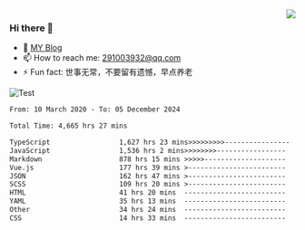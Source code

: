 <img align='right' src='https://github-readme-stats.vercel.app/api?username=niaogege&show_icons=true&theme=radical'/>

### Hi there 👋

- 🌱 [MY Blog](https://bythewayer.com/)
- 📫 How to reach me: 291003932@qq.com
- ⚡ Fun fact:  世事无常，不要留有遗憾，早点养老

![Test](https://github-readme-stats.vercel.app/api/top-langs/?username=niaogege&layout=compact)

<!--START_SECTION:waka-->

```txt
From: 10 March 2020 - To: 05 December 2024

Total Time: 4,665 hrs 27 mins

TypeScript                 1,627 hrs 23 mins>>>>>>>>>----------------   34.88 %
JavaScript                 1,536 hrs 2 mins>>>>>>>>-----------------   32.92 %
Markdown                   878 hrs 15 mins >>>>>--------------------   18.82 %
Vue.js                     177 hrs 39 mins >------------------------   03.81 %
JSON                       162 hrs 47 mins >------------------------   03.49 %
SCSS                       109 hrs 20 mins >------------------------   02.34 %
HTML                       41 hrs 20 mins  -------------------------   00.89 %
YAML                       35 hrs 13 mins  -------------------------   00.76 %
Other                      34 hrs 24 mins  -------------------------   00.74 %
CSS                        14 hrs 33 mins  -------------------------   00.31 %
```

<!--END_SECTION:waka-->
